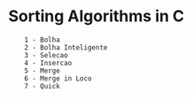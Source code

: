 # Sorting Algorithms in C

```
    1 - Bolha
    2 - Bolha Inteligente
    3 - Selecao
    4 - Insercao
    5 - Merge
    6 - Merge in Loco
    7 - Quick
```
